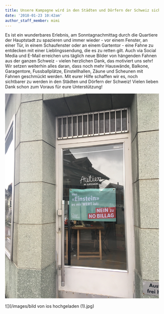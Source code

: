 ```yaml
---
title: Unsere Kampagne wird in den Städten und Dörfern der Schweiz sichtbar!
date: '2018-01-23 10:42am'
author_staff_member: mimi
---
```

Es ist ein wunderbares Erlebnis, am Sonntagnachmittag durch die Quartiere der Hauptstadt zu spazieren und immer wieder - vor einem Fenster, an einer Tür, in einem Schaufenster oder an einem Gartentor - eine Fahne zu entdecken mit einer Lieblingssendung, die es zu retten gilt. Auch via Social Media und E-Mail erreichen uns täglich neue Bilder von hängenden Fahnen aus der ganzen Schweiz - vielen herzlichen Dank, das motiviert uns sehr! Wir setzen weiterhin alles daran, dass noch mehr Hauswände, Balkone, Garagentore, Fussballplätze, Einstellhallen, Zäune und Scheunen mit Fahnen geschmückt werden. Mit eurer Hilfe schaffen wir es, noch sichtbarer zu werden in den Städten und Dörfern der Schweiz! Vielen lieben Dank schon zum Voraus für eure Unterstützung!



![](/images/img_1532.jpg)

![](/images/bild von ios hochgeladen (1).jpg)
